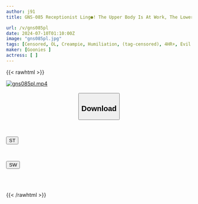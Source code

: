 ```yaml
---
author: j91
title: GNS-085 Receptionist Ling●! The Upper Body Is At Work, The Lower Body Is In Progress! ! Women With Courageous Behavior And Dedicated Responses. "Don't Raise Your Voice! Just Do Your Job!"2

url: /v/gns085pl
date: 2024-07-10T01:10:00Z
image: "gns085pl.jpg"
tags: [Censored, OL, Creampie, Humiliation, (tag-censored), 4HR+, Evil	]
maker: [Goonies ]
actress: [ ]
---
```



{{< rawhtml >}}

<div class="video" data-videoid="4mY7qbJZWPsKb8P">
    <a href="javascript:;">
        <img src="/v/gns085pl/gns085pl.jpg" width="WIDTH" height="HEIGHT" alt="gns085pl.mp4" loading="lazy">
    </a>
</div>

<script type="text/javascript" src="https://j91.asia/asset/on-demand-st.js"></script>

<br>
  <link rel="stylesheet" href="https://j91.asia/asset/bs5.css">
  
  <center>
  <button class="btn btn-primary" type="button" data-bs-toggle="collapse" data-bs-target=".multi-collapse" aria-expanded="false" aria-controls="multiCollapseExample1 multiCollapseExample2"><h2>Download</h2></button></center>
</p>
<div class="row">
  <div class="col">
    <div class="collapse multi-collapse" id="multiCollapseExample1">
      <div class="card card-body">
	      	      <br>
<div class="buttons">  
<p><a href="/v/gns085pl/st.html" target="_blank"><button class="btn-hover color-3"><i class="fa fa-download"></i> ST</button></a></p></div>
    </div>
  </div>
</div>
  <div class="col">
    <div class="collapse multi-collapse" id="multiCollapseExample2">
      <div class="card card-body">
	      <br>
<div class="buttons">
<p><a href="/v/gns085pl/sw.html" target="_blank"><button class="btn-hover color-2"><i class="fa fa-download"></i> SW</button></a></p></div>
<br><br>
      </div>
    </div>
  </div>
</div>

{{< /rawhtml >}}